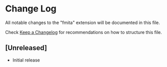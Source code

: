 # Change Log

All notable changes to the "fmita" extension will be documented in this file.

Check [Keep a Changelog](http://keepachangelog.com/) for recommendations on how to structure this file.

## [Unreleased]

- Initial release